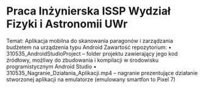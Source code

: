 # Praca Inżynierska ISSP Wydział Fizyki i Astronomii UWr
Temat: Aplikacja mobilna do skanowania paragonów i zarządzania budżetem na urządzenia typu Android
Zawartość repozytorium: 
•	310535_AndroidStudioProject – folder projektu zawierający jego kod źródłowy, możliwy do zbudowania i kompilacji w środowisku programistycznym Android Studio
•	310535_Nagranie_Działania_Aplikacji.mp4 – nagranie prezentujące działanie stworzonej aplikacji na emulatorze (emulowany smartfon to Pixel 7)
